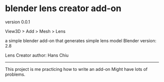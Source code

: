# blender lens creator add-on
version 0.0.1

View3D > Add > Mesh > Lens

a simple blender add-on that generates simple lens model
Blender version: 2.8

Lens Creator
author: Hans Chiu

---

This project is me practicing how to write an add-on
Might have lots of problems.
